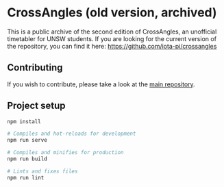 # CrossAngles (old version, archived)

This is a public archive of the second edition of CrossAngles, an unofficial timetabler for UNSW students. If you are looking for the current version of the repository, you can find it here: https://github.com/iota-pi/crossangles

## Contributing
If you wish to contribute, please take a look at the [main repository](https://github.com/iota-pi/crossangles).

## Project setup
``` bash
npm install

# Compiles and hot-reloads for development
npm run serve

# Compiles and minifies for production
npm run build

# Lints and fixes files
npm run lint
```
